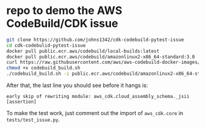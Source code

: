 # repo to demo the AWS CodeBuild/CDK issue

```bash
git clone https://github.com/johns1342/cdk-codebuild-pytest-issue
cd cdk-codebulid-pytest-issue
docker pull public.ecr.aws/codebuild/local-builds:latest
docker pull public.ecr.aws/codebuild/amazonlinux2-x86_64-standard:3.0
curl https://raw.githubusercontent.com/aws/aws-codebuild-docker-images/master/local_builds/codebuild_build.sh > ./codebuild_build.sh
chmod +x codebuild_build.sh
./codebuild_build.sh -i public.ecr.aws/codebuild/amazonlinux2-x86_64-standard:3.0 -a cb_output -m -d
```

After that, the last line you should see before it hangs is:

```early skip of rewriting module: aws_cdk.cloud_assembly_schema._jsii [assertion]```

To make the test work, just comment out the import of `aws_cdk.core` in `tests/test_issue.py`.

